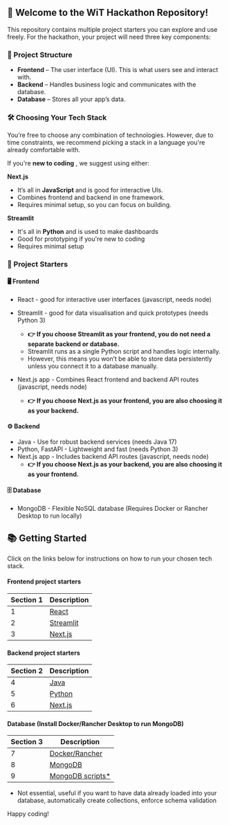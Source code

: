 ## 🚀 Welcome to the WiT Hackathon Repository!

This repository contains multiple project starters you can explore and use freely.
For the hackathon, your project will need three key components:

### 🧩 Project Structure

- **Frontend** – The user interface (UI). This is what users see and interact with.
- **Backend** – Handles business logic and communicates with the database.
- **Database** – Stores all your app’s data.


### 🛠 Choosing Your Tech Stack
You’re free to choose any combination of technologies. However, due to time constraints, we recommend picking a stack in a language you're already comfortable with.

If you're **new to coding** , we suggest using either:

**Next.js**
- It’s all in **JavaScript** and is good for interactive UIs.
- Combines frontend and backend in one framework.
- Requires minimal setup, so you can focus on building.

**Streamlit**
- It's all in **Python** and is used to make dashboards
- Good for prototyping if you're new to coding
- Requires minimal setup

### 🎯 Project Starters

#### 🖥️ Frontend
- React - good for interactive user interfaces (javascript, needs node)
- Streamlit - good for data visualisation and quick prototypes (needs Python 3)
    - **👉 If you choose Streamlit as your frontend, you do not need a separate backend or database.**
    - Streamlit runs as a single Python script and handles logic internally.
    - However, this means you won’t be able to store data persistently unless you connect it to a database manually.

- Next.js app - Combines React frontend and backend API routes (javascript, needs node)
   -  **👉 If you choose Next.js as your frontend, you are also choosing it as your backend.**


#### ⚙️ Backend
- Java - Use for robust backend services (needs Java 17)
- Python, FastAPI - Lightweight and fast (needs Python 3)
- Next.js app - Includes backend API routes (javascript, needs node)
    - **👉 If you choose Next.js as your backend, you are also choosing it as your frontend.**

#### 🗄️ Database
- MongoDB - Flexible NoSQL database (Requires Docker or Rancher Desktop to run locally)

## 📚 Getting Started

Click on the links below for instructions on how to run your chosen tech stack.

#### Frontend project starters
| Section 1 | Description                                                   |
| --------- | ------------------------------------------------------------- |
| 1         | [React](./react-starter/README.md)                            |
| 2         | [Streamlit](./streamlit-python-starter/README.md)             |
| 3         | [Next.js](./next-js.starter/README.md)                        |


#### Backend project starters

| Section 2 | Description                                                   |
| --------- | ------------------------------------------------------------- |
| 4         | [Java ](./java-starter/README.md)                             |
| 5         | [Python](./python-starter/README.md)                          |
| 6         | [Next.js](./next-js.starter/README.md)                        |


#### Database (Install Docker/Rancher Desktop to run MongoDB)

| Section 3 | Description                                                   |
| --------- | ------------------------------------------------------------- |
| 7         | [Docker/Rancher](./docker-rancher-installation.md)            |
| 8         | [MongoDB ](./mongodb.md)                                      | 
| 9         | [MongoDB scripts*](./mongo-init/README.md)    | 

* Not essential, useful if you want to have data already loaded into your database, automatically create collections, enforce schema validation 

Happy coding!
